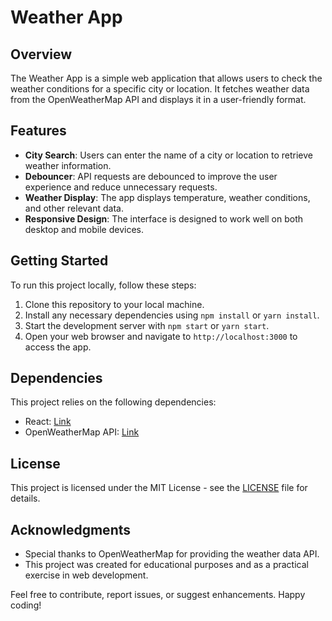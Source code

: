 # Weather App




## Overview

The Weather App is a simple web application that allows users to check the weather conditions for a specific city or location. It fetches weather data from the OpenWeatherMap API and displays it in a user-friendly format.

## Features

- **City Search**: Users can enter the name of a city or location to retrieve weather information.
- **Debouncer**: API requests are debounced to improve the user experience and reduce unnecessary requests.
- **Weather Display**: The app displays temperature, weather conditions, and other relevant data.
- **Responsive Design**: The interface is designed to work well on both desktop and mobile devices.

## Getting Started

To run this project locally, follow these steps:

1. Clone this repository to your local machine.
2. Install any necessary dependencies using `npm install` or `yarn install`.
3. Start the development server with `npm start` or `yarn start`.
4. Open your web browser and navigate to `http://localhost:3000` to access the app.

## Dependencies

This project relies on the following dependencies:

- React: [Link](https://reactjs.org/)
- OpenWeatherMap API: [Link](https://openweathermap.org/api)

## License

This project is licensed under the MIT License - see the [LICENSE](LICENSE) file for details.

## Acknowledgments

- Special thanks to OpenWeatherMap for providing the weather data API.
- This project was created for educational purposes and as a practical exercise in web development.

Feel free to contribute, report issues, or suggest enhancements. Happy coding!
